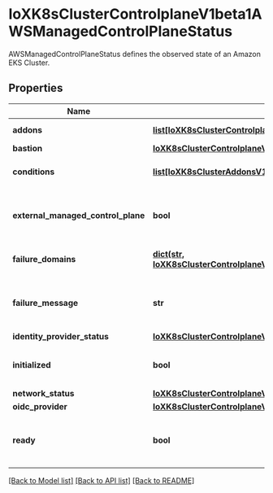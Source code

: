 # IoXK8sClusterControlplaneV1beta1AWSManagedControlPlaneStatus

AWSManagedControlPlaneStatus defines the observed state of an Amazon EKS Cluster.
## Properties
Name | Type | Description | Notes
------------ | ------------- | ------------- | -------------
**addons** | [**list[IoXK8sClusterControlplaneV1beta1AWSManagedControlPlaneStatusAddons]**](IoXK8sClusterControlplaneV1beta1AWSManagedControlPlaneStatusAddons.md) | Addons holds the current status of the EKS addons | [optional] 
**bastion** | [**IoXK8sClusterControlplaneV1beta1AWSManagedControlPlaneStatusBastion**](IoXK8sClusterControlplaneV1beta1AWSManagedControlPlaneStatusBastion.md) |  | [optional] 
**conditions** | [**list[IoXK8sClusterAddonsV1beta1ClusterResourceSetStatusConditions]**](IoXK8sClusterAddonsV1beta1ClusterResourceSetStatusConditions.md) | Conditions specifies the cpnditions for the managed control plane | [optional] 
**external_managed_control_plane** | **bool** | ExternalManagedControlPlane indicates to cluster-api that the control plane is managed by an external service such as AKS, EKS, GKE, etc. | [optional] 
**failure_domains** | [**dict(str, IoXK8sClusterControlplaneV1alpha3AWSManagedControlPlaneStatusFailureDomains)**](IoXK8sClusterControlplaneV1alpha3AWSManagedControlPlaneStatusFailureDomains.md) | FailureDomains specifies a list fo available availability zones that can be used | [optional] 
**failure_message** | **str** | ErrorMessage indicates that there is a terminal problem reconciling the state, and will be set to a descriptive error message. | [optional] 
**identity_provider_status** | [**IoXK8sClusterControlplaneV1alpha4AWSManagedControlPlaneStatusIdentityProviderStatus**](IoXK8sClusterControlplaneV1alpha4AWSManagedControlPlaneStatusIdentityProviderStatus.md) |  | [optional] 
**initialized** | **bool** | Initialized denotes whether or not the control plane has the uploaded kubernetes config-map. | [optional] 
**network_status** | [**IoXK8sClusterControlplaneV1alpha3AWSManagedControlPlaneStatusNetwork**](IoXK8sClusterControlplaneV1alpha3AWSManagedControlPlaneStatusNetwork.md) |  | [optional] 
**oidc_provider** | [**IoXK8sClusterControlplaneV1alpha3AWSManagedControlPlaneStatusOidcProvider**](IoXK8sClusterControlplaneV1alpha3AWSManagedControlPlaneStatusOidcProvider.md) |  | [optional] 
**ready** | **bool** | Ready denotes that the AWSManagedControlPlane API Server is ready to receive requests and that the VPC infra is ready. | 

[[Back to Model list]](../README.md#documentation-for-models) [[Back to API list]](../README.md#documentation-for-api-endpoints) [[Back to README]](../README.md)


